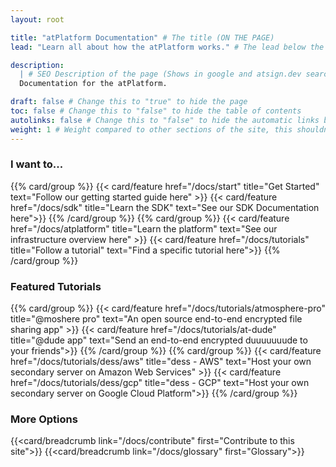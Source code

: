 ```yaml
---
layout: root

title: "atPlatform Documentation" # The title (ON THE PAGE)
lead: "Learn all about how the atPlatform works." # The lead below the title (ON THE PAGE)

description:
  | # SEO Description of the page (Shows in google and atsign.dev search)
  Documentation for the atPlatform.

draft: false # Change this to "true" to hide the page
toc: false # Change this to "false" to hide the table of contents
autolinks: false # Change this to "false" to hide the automatic links below your content
weight: 1 # Weight compared to other sections of the site, this shouldn't affect anything on the facade
---
```


### I want to...

{{% card/group %}}
{{< card/feature href="/docs/start" title="Get Started" text="Follow our getting started guide here" >}}
{{< card/feature href="/docs/sdk" title="Learn the SDK" text="See our SDK Documentation here">}}
{{% /card/group %}}
{{% card/group %}}
{{< card/feature href="/docs/atplatform" title="Learn the platform" text="See our infrastructure overview here" >}}
{{< card/feature href="/docs/tutorials" title="Follow a tutorial" text="Find a specific tutorial here">}}
{{% /card/group %}}

### Featured Tutorials

{{% card/group %}}
{{< card/feature href="/docs/tutorials/atmosphere-pro" title="@moshere pro" text="An open source end-to-end encrypted file sharing app" >}}
{{< card/feature href="/docs/tutorials/at-dude" title="@dude app" text="Send an end-to-end encrypted duuuuuuude to your friends">}}
{{% /card/group %}}
{{% card/group %}}
{{< card/feature href="/docs/tutorials/dess/aws" title="dess - AWS" text="Host your own secondary server on Amazon Web Services" >}}
{{< card/feature href="/docs/tutorials/dess/gcp" title="dess - GCP" text="Host your own secondary server on Google Cloud Platform">}}
{{% /card/group %}}

### More Options

{{<card/breadcrumb link="/docs/contribute" first="Contribute to this site">}}
{{<card/breadcrumb link="/docs/glossary" first="Glossary">}}
